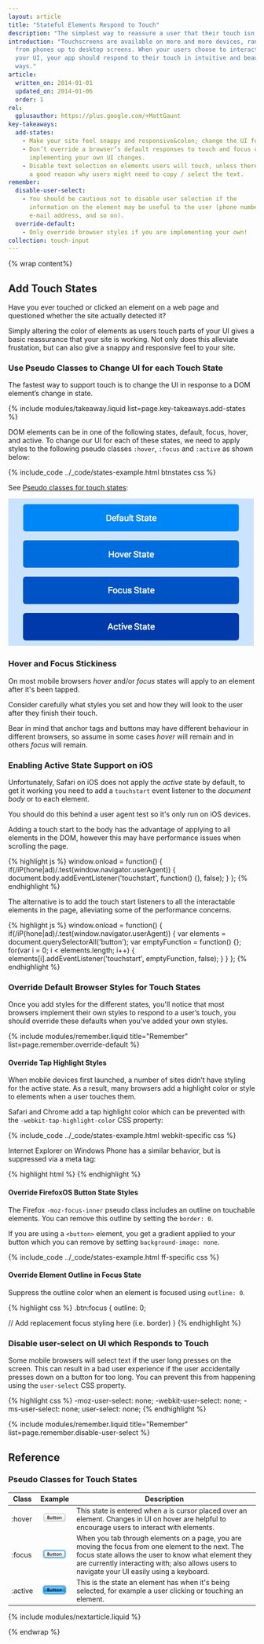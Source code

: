 ```yaml
---
layout: article
title: "Stateful Elements Respond to Touch"
description: "The simplest way to reassure a user that their touch isn't ignored is to change your UI as they press down. Changing a background color can make all the difference and is simple to do."
introduction: "Touchscreens are available on more and more devices, ranging
  from phones up to desktop screens. When your users choose to interact with
  your UI, your app should respond to their touch in intuitive and beautiful
  ways."
article:
  written_on: 2014-01-01
  updated_on: 2014-01-06
  order: 1
rel:
  gplusauthor: https://plus.google.com/+MattGaunt
key-takeaways:
  add-states:
    - Make your site feel snappy and responsive&colon; change the UI for each state :hover, :active and :focus.
    - Don’t override a browser’s default responses to touch and focus unless you are
      implementing your own UI changes.
    - Disable text selection on elements users will touch, unless there’s
      a good reason why users might need to copy / select the text.
remember:
  disable-user-select:
    - You should be cautious not to disable user selection if the
      information on the element may be useful to the user (phone number,
      e-mail address, and so on).
  override-default:
    - Only override browser styles if you are implementing your own!
collection: touch-input
---
```


{% wrap content%}

## Add Touch States

Have you ever touched or clicked an element on a web page and questioned
whether the site actually detected it?

Simply altering the color of elements as users touch parts of your UI gives a basic reassurance that your site is working. Not only does this alleviate frustation, but can also give a snappy and responsive feel to your site.

### Use Pseudo Classes to Change UI for each Touch State

The fastest way to support touch is to change the UI in response to a DOM
element’s change in state.

{% include modules/takeaway.liquid list=page.key-takeaways.add-states %}

DOM elements can be in one of the following states, default, focus, hover, and active. To change
our UI for each of these states, we need to apply styles to the following
pseudo classes `:hover`, `:focus` and `:active` as shown below:

{% include_code ../_code/states-example.html btnstates css %}

See [Pseudo classes for touch states](#pseudo-classes-for-touch-states):

![Image illustrating the different colors for button states](images/button-states.png)

### Hover and Focus Stickiness

On most mobile browsers *hover* and/or *focus* states will apply 
to an element after it's been tapped.

Consider carefully 
what styles you set and how they will look to the user after
they finish their touch.

Bear in mind that anchor tags and buttons may have different behaviour in different browsers, so assume in some cases *hover* will remain and in others *focus* will remain.

### Enabling Active State Support on iOS

Unfortunately, Safari on iOS does not apply the *active* state by default, to get it working you need to add a `touchstart` event listener to the *document body* or to each element.

You should do this behind a user agent test so it's only run on iOS devices.

Adding a touch start to the body has the advantage of applying to all elements in the DOM, however this may have performance issues when scrolling the page.

{% highlight js %}
window.onload = function() {
  if(/iP(hone|ad)/.test(window.navigator.userAgent)) {
    document.body.addEventListener('touchstart', function() {}, false);
  }
};
{% endhighlight %}

The alternative is to add the touch start listeners to all the interactable elements in the page, alleviating some of the performance concerns.

{% highlight js %}
window.onload = function() {
  if(/iP(hone|ad)/.test(window.navigator.userAgent)) {
    var elements = document.querySelectorAll('button');
    var emptyFunction = function() {};
    for(var i = 0; i < elements.length; i++) {
      elements[i].addEventListener('touchstart', emptyFunction, false);
    }
  }
};
{% endhighlight %}

### Override Default Browser Styles for Touch States

Once you add styles for the different states, you'll notice that most browsers implement their own styles to respond to a user’s
touch, you should override these defaults when you've added your own styles.

{% include modules/remember.liquid title="Remember" list=page.remember.override-default %}

#### Override Tap Highlight Styles

When mobile devices first launched, a number of sites didn’t have styling for
the active state. As a result, many browsers add a highlight color or style to elements when a user touches them.

Safari and Chrome add a tap highlight color which can be prevented with the
`-webkit-tap-highlight-color` CSS property:

{% include_code ../_code/states-example.html webkit-specific css %}

Internet Explorer on Windows Phone has a similar behavior, but is suppressed
via a meta tag:

{% highlight html %}
<meta name="msapplication-tap-highlight" content="no">
{% endhighlight %}

#### Override FirefoxOS Button State Styles

The Firefox `-moz-focus-inner` pseudo class includes an outline on touchable elements.
You can remove this outline by setting the `border: 0`.

If you are
using a `<button>` element, you get a gradient applied to your button which you can remove by setting `background-image: none`.

{% include_code ../_code/states-example.html ff-specific css %}

#### Override Element Outline in Focus State

Suppress the outline color when an element is focused using `outline: 0`.

{% highlight css %}
.btn:focus {
  outline: 0;

  // Add replacement focus styling here (i.e. border)
}
{% endhighlight %}

### Disable user-select on UI which Responds to Touch

Some mobile browsers will select text if the user long presses on the screen.
This can result in a bad user experience if the user accidentally presses down
on a button for too long. You can prevent this from happening using the
`user-select` CSS property.

{% highlight css %}
-moz-user-select: none;
-webkit-user-select: none;
-ms-user-select: none;
user-select: none;
{% endhighlight %}

{% include modules/remember.liquid title="Remember" list=page.remember.disable-user-select %}

## Reference

### Pseudo Classes for Touch States

<table class="table-3">
  <thead>
    <tr>
      <th>Class</th>
      <th>Example</th>
      <th>Description</th>
    </tr>
  </thead>
  <tbody>
    <tr>
      <td data-th="Class">:hover</td>
      <td data-th="Example"><img alt="Button in Pressed State" src="images/btn-hover-state.png"></td>
      <td data-th="Description">
        This state is entered when a is cursor placed over an element.
        Changes in UI on hover are helpful to encourage users to interact
        with elements.
      </td>
    </tr>
    <tr>
      <td data-th="Class">:focus</td>
      <td data-th="Example">
        <img alt="Button with Focus State" src="images/btn-focus-state.png">
      </td>
      <td data-th="Description">
        When you tab through elements on a page, you are moving the focus
        from one element to the next. The focus state allows the user to
        know what element they are currently interacting with; also allows
        users to navigate your UI easily using a keyboard.
      </td>
    </tr>
    <tr>
      <td data-th="Class">:active</td>
      <td data-th="Example">
        <img alt="Button in Pressed State" src="images/btn-pressed-state.png">
      </td>
      <td data-th="Description">
        This is the state an element has when it's being selected, for
        example a user clicking or touching an element.
      </td>
    </tr>
  </tbody>
</table>

{% include modules/nextarticle.liquid %}

{% endwrap %}
